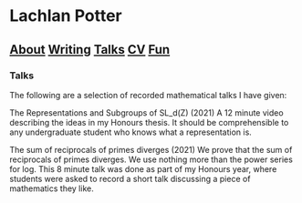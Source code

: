 # Lachlan Potter

## [About](README.md)  [Writing](Writing.md)  [Talks](Talks.md)  [CV](CV.md)  [Fun](Fun.md) 

### Talks

The following are a selection of recorded mathematical talks I have given:

The Representations and Subgroups of SL_d(Z) (2021)
A 12 minute video describing the ideas in my Honours thesis. It should be comprehensible to any undergraduate student who knows what a representation is.

The sum of reciprocals of primes diverges (2021)
We prove that the sum of reciprocals of primes diverges. We use nothing more than the power series for log. This 8 minute talk was done as part of my Honours year, where students were asked to record a short talk discussing a piece of mathematics they like.
